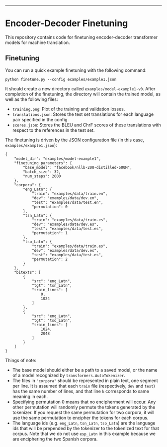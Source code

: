 
-----
# Encoder-Decoder Finetuning

This repository contains code for finetuning encoder-decoder transformer models for machine translation.

## Finetuning

You can run a quick example finetuning with the following command:

    python finetune.py --config examples/example1.json

It should create a new directory called ```examples/model-example1-v0```. After completion of the finetuning, the directory will contain the trained model, as well as the following files:

- `training.png`: Plot of the training and validation losses.
- `translations.json`: Stores the test set translations for each language pair specified in the config.
- `scores.json`: Stores the BLEU and ChrF scores of these translations with respect to the references in the test set.

The finetuning is driven by the JSON configuration file (in this case, `examples/example1.json`):

    {
        "model_dir": "examples/model-example1",
        "finetuning_parameters": {
            "base_model": "facebook/nllb-200-distilled-600M",
            "batch_size": 32,
            "num_steps": 2000
        },
        "corpora": {
            "eng_Latn": {
                "train": "examples/data/train.en",
                "dev": "examples/data/dev.en",
                "test": "examples/data/test.en",
                "permutation": 0
            },
            "tsn_Latn": {
                "train": "examples/data/train.es",
                "dev": "examples/data/dev.es",
                "test": "examples/data/test.es",
                "permutation": 1
            },
            "tso_Latn": {
                "train": "examples/data/train.es",
                "dev": "examples/data/dev.es",
                "test": "examples/data/test.es",
                "permutation": 2
            }
        },
        "bitexts": [
            {
                "src": "eng_Latn",
                "tgt": "tsn_Latn",
                "train_lines": [
                    0,
                    1024
                ]
            },
            {
                "src": "eng_Latn",
                "tgt": "tso_Latn",
                "train_lines": [
                    1024,
                    2048
                ]
            }
        ]
    }



Things of note:

- The base model should either be a path to a saved model, or the name of a model recognized by `transformers.AutoTokenizer`.
- The files in `"corpora"` should be represented in plain text, one segment per line. It is assumed that each `train` file (respectively, `dev` and `test`) has the same number of lines, and that line `k` corresponds to same meaning in each.
- Specifying permutation 0 means that no encipherment will occur. Any other permutation will randomly permute the tokens generated by the tokenizer. If you request the same permutation for two corpora, it will use the same permutation to encipher the tokens for each corpus.
- The language ids (e.g. `eng_Latn`, `tsn_Latn`, `tso_Latn`) are the language ids that will be prepended by the tokenizer to the tokenized text for that corpus. Note that we do not use `esp_Latn` in this example because we are enciphering the two Spanish corpora.

